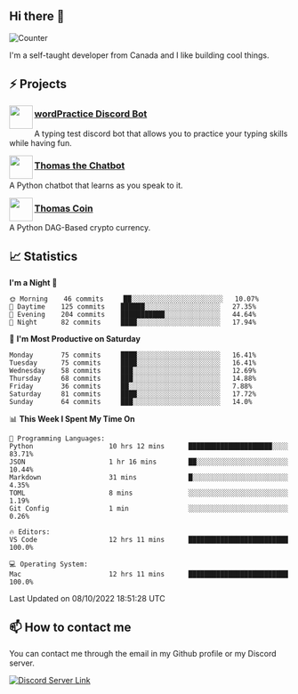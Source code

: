 <h2>Hi there 👋</h2>

![Counter](https://komarev.com/ghpvc/?username=principle105)

<p>I'm a self-taught developer from Canada and I like building cool things.</p>

<h2>⚡ Projects</h2>

<img align="left" src="https://i.imgur.com/BIzs17V.png" width="42" height="42" />
<h3><a target="_blank" href="https://top.gg/bot/743183681182498906">wordPractice Discord Bot</a></h3>
<p>A typing test discord bot that allows you to practice your typing skills while having fun.</p>

<img align="left" src="https://i.imgur.com/1qHopDH.png" width="42" height="42" />
<h3><a href="https://github.com/principle105/thomasthechatbot">Thomas the Chatbot</a></h3>
<p>A Python chatbot that learns as you speak to it.</p>

<img align="left" src="https://i.imgur.com/4FdQpgN.png" width="42" height="42" />
<h3><a href="https://github.com/principle105/thomas-coin">Thomas Coin</a></h3>
<p>A Python DAG-Based crypto currency.</p>

<h2>📈 Statistics</h2>

<!--START_SECTION:waka-->
**I'm a Night 🦉** 

```text
🌞 Morning    46 commits     ██░░░░░░░░░░░░░░░░░░░░░░░   10.07% 
🌆 Daytime    125 commits    ██████░░░░░░░░░░░░░░░░░░░   27.35% 
🌃 Evening    204 commits    ███████████░░░░░░░░░░░░░░   44.64% 
🌙 Night      82 commits     ████░░░░░░░░░░░░░░░░░░░░░   17.94%

```
📅 **I'm Most Productive on Saturday** 

```text
Monday       75 commits     ████░░░░░░░░░░░░░░░░░░░░░   16.41% 
Tuesday      75 commits     ████░░░░░░░░░░░░░░░░░░░░░   16.41% 
Wednesday    58 commits     ███░░░░░░░░░░░░░░░░░░░░░░   12.69% 
Thursday     68 commits     ███░░░░░░░░░░░░░░░░░░░░░░   14.88% 
Friday       36 commits     ██░░░░░░░░░░░░░░░░░░░░░░░   7.88% 
Saturday     81 commits     ████░░░░░░░░░░░░░░░░░░░░░   17.72% 
Sunday       64 commits     ███░░░░░░░░░░░░░░░░░░░░░░   14.0%

```


📊 **This Week I Spent My Time On** 

```text
💬 Programming Languages: 
Python                   10 hrs 12 mins      █████████████████████░░░░   83.71% 
JSON                     1 hr 16 mins        ██░░░░░░░░░░░░░░░░░░░░░░░   10.44% 
Markdown                 31 mins             █░░░░░░░░░░░░░░░░░░░░░░░░   4.35% 
TOML                     8 mins              ░░░░░░░░░░░░░░░░░░░░░░░░░   1.19% 
Git Config               1 min               ░░░░░░░░░░░░░░░░░░░░░░░░░   0.26%

🔥 Editors: 
VS Code                  12 hrs 11 mins      █████████████████████████   100.0%

💻 Operating System: 
Mac                      12 hrs 11 mins      █████████████████████████   100.0%

```


 Last Updated on 08/10/2022 18:51:28 UTC
<!--END_SECTION:waka-->

<h2>📫 How to contact me</h2>

You can contact me through the email in my Github profile or my Discord server.

[![Discord Server Link](https://dcbadge.vercel.app/api/server/DHnk46C)](https://discord.gg/DHnk46C)

